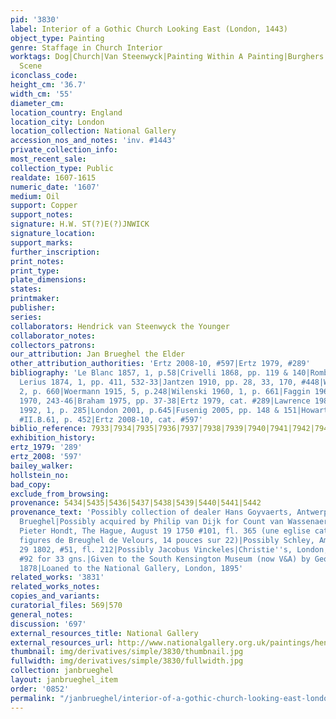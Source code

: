 ```yaml
---
pid: '3830'
label: Interior of a Gothic Church Looking East (London, 1443)
object_type: Painting
genre: Staffage in Church Interior
worktags: Dog|Church|Van Steenwyck|Painting Within A Painting|Burghers|Children|Interior
  Scene
iconclass_code:
height_cm: '36.7'
width_cm: '55'
diameter_cm:
location_country: England
location_city: London
location_collection: National Gallery
accession_nos_and_notes: 'inv. #1443'
private_collection_info:
most_recent_sale:
collection_type: Public
realdate: 1607-1615
numeric_date: '1607'
medium: Oil
support: Copper
support_notes:
signature: H.W. ST(?)E(?)JNWICK
signature_location:
support_marks:
further_inscription:
print_notes:
print_type:
plate_dimensions:
states:
printmaker:
publisher:
series:
collaborators: Hendrick van Steenwyck the Younger
collaborator_notes:
collectors_patrons:
our_attribution: Jan Brueghel the Elder
other_attribution_authorities: 'Ertz 2008-10, #597|Ertz 1979, #289'
bibliography: 'Le Blanc 1857, 1, p.58|Crivelli 1868, pp. 119 & 140|Rombouts and Van
  Lerius 1874, 1, pp. 411, 532-33|Jantzen 1910, pp. 28, 33, 170, #448|Würzbach 1906-11,
  2, p. 660|Woermann 1915, 5, p.248|Wilenski 1960, 1, p. 661|Faggin 1966, fig. 21|Martin
  1970, 243-46|Braham 1975, pp. 37-38|Ertz 1979, cat. #289|Lawrence 1982, pp. 17-21|Wright
  1992, 1, p. 285|London 2001, p.645|Fusenig 2005, pp. 148 & 151|Howarth 2009, cat.
  #II.B.61, p. 452|Ertz 2008-10, cat. #597'
biblio_reference: 7933|7934|7935|7936|7937|7938|7939|7940|7941|7942|7943
exhibition_history:
ertz_1979: '289'
ertz_2008: '597'
bailey_walker:
hollstein_no:
bad_copy:
exclude_from_browsing:
provenance: 5434|5435|5436|5437|5438|5439|5440|5441|5442
provenance_text: 'Possibly collection of dealer Hans Goyvaerts, Antwerp, before 1616|Jan
  Brueghel|Possibly acquired by Philip van Dijk for Count van Wassenaer Obdam (1683-1745)|Possibly
  Pieter Hondt, The Hague, August 19 1750 #101, fl. 365 (une eglise catholique avec
  figures de Breughel de Velours, 14 pouces sur 22)|Possibly Schley, Amsterdam, Sept.
  29 1802, #51, fl. 212|Possibly Jacobus Vinckeles|Christie''s, London, May 9, 1863,
  #92 for 33 gns.|Given to the South Kensington Museum (now V&A) by George Mitchell,
  1878|Loaned to the National Gallery, London, 1895'
related_works: '3831'
related_works_notes:
copies_and_variants:
curatorial_files: 569|570
general_notes:
discussion: '697'
external_resources_title: National Gallery
external_resources_url: http://www.nationalgallery.org.uk/paintings/hendrick-van-steenwyck-the-younger-and-jan-brueghel-the-elder-the-interior-of-a-gothic-church-looking-east
thumbnail: img/derivatives/simple/3830/thumbnail.jpg
fullwidth: img/derivatives/simple/3830/fullwidth.jpg
collection: janbrueghel
layout: janbrueghel_item
order: '0852'
permalink: "/janbrueghel/interior-of-a-gothic-church-looking-east-london-1443"
---
```

